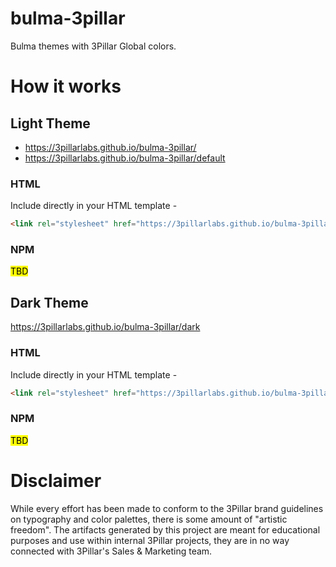 # bulma-3pillar
Bulma themes with 3Pillar Global colors.

# How it works

## Light Theme

- https://3pillarlabs.github.io/bulma-3pillar/
- https://3pillarlabs.github.io/bulma-3pillar/default

### HTML

Include directly in your HTML template -

```html
<link rel="stylesheet" href="https://3pillarlabs.github.io/bulma-3pillar/default/bulma-3pillar.min.css">
```

### NPM

<mark>TBD</mark>


## Dark Theme

https://3pillarlabs.github.io/bulma-3pillar/dark

### HTML

Include directly in your HTML template -

```html
<link rel="stylesheet" href="https://3pillarlabs.github.io/bulma-3pillar/dark/bulma-3pillar.min.css">
```

### NPM

<mark>TBD</mark>

# Disclaimer

While every effort has been made to conform to the 3Pillar brand guidelines on typography and color palettes, there
is some amount of "artistic freedom". The artifacts generated by this project are meant for educational purposes and use
within internal 3Pillar projects, they are in no way connected with 3Pillar's Sales &amp; Marketing team.
